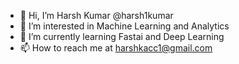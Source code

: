 - 👋 Hi, I’m Harsh Kumar @harsh1kumar
- 👀 I’m interested in Machine Learning and Analytics
- 🌱 I’m currently learning Fastai and Deep Learning
- 📫 How to reach me at harshkacc1@gmail.com

<!---
harsh1kumar/harsh1kumar is a ✨ special ✨ repository because its `README.md` (this file) appears on your GitHub profile.
You can click the Preview link to take a look at your changes.
--->
